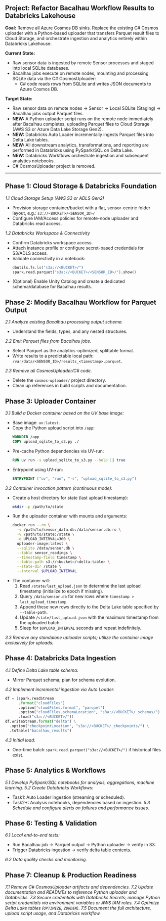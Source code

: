 ## Project: Refactor Bacalhau Workflow Results to Databricks Lakehouse

**Goal:** Remove all Azure Cosmos DB sinks. Replace the existing C# Cosmos uploader with a Python-based uploader that transfers Parquet result files to Cloud Storage, and orchestrate ingestion and analytics entirely within Databricks Lakehouse.

**Current State:**
- Raw sensor data is ingested by remote Sensor processes and staged into local SQLite databases.
- Bacalhau jobs execute on remote nodes, mounting and processing SQLite data via the C# CosmosUploader:
  - C# code reads rows from SQLite and writes JSON documents to Azure Cosmos DB.

**Target State:**
- Raw sensor data on remote nodes → Sensor → Local SQLite (Staging) → Bacalhau jobs output Parquet files.
- **NEW:** A Python uploader script runs on the remote node immediately after Bacalhau completes, uploading Parquet files to Cloud Storage (AWS S3 or Azure Data Lake Storage Gen2).
- **NEW:** Databricks Auto Loader incrementally ingests Parquet files into Delta Lake tables.
- **NEW:** All downstream analytics, transformations, and reporting are performed in Databricks using PySpark/SQL on Delta Lake.
- **NEW:** Databricks Workflows orchestrate ingestion and subsequent analytics notebooks.
- C# CosmosUploader project is removed.

---

## Phase 1: Cloud Storage & Databricks Foundation

*1.1 Cloud Storage Setup (AWS S3 or ADLS Gen2)*
- Provision storage container/bucket with a flat, sensor-centric folder layout, e.g.:
  `s3://<BUCKET>/<SENSOR_ID>/`
- Configure IAM/Access policies for remote-node uploader and Databricks read access.

*1.2 Databricks Workspace & Connectivity*
- Confirm Databricks workspace access.
- Attach instance profile or configure secret-based credentials for S3/ADLS access.
- Validate connectivity in a notebook:
  ```python
  dbutils.fs.ls("s3a://<BUCKET>/")
  spark.read.parquet("s3a://<BUCKET>/<SENSOR_ID>/").show()
  ```
- (Optional) Enable Unity Catalog and create a dedicated schema/database for Bacalhau results.

## Phase 2: Modify Bacalhau Workflow for Parquet Output

*2.1 Analyze existing Bacalhau processing output schema.*
- Understand the fields, types, and any nested structures.

*2.2 Emit Parquet files from Bacalhau jobs.*
- Select Parquet as the analytics-optimized, splittable format.
- Write results to a predictable local path:
  `/var/data/<SENSOR_ID>/results_<timestamp>.parquet`.

*2.3 Remove all CosmosUploader/C# code.*
- Delete the `cosmos-uploader/` project directory.
- Clean up references in build scripts and documentation.

## Phase 3: Uploader Container

*3.1 Build a Docker container based on the UV base image:*
  - Base image: `uv:latest`.
  - Copy the Python upload script into `/app`:
    ```Dockerfile
    WORKDIR /app
    COPY upload_sqlite_to_s3.py ./
    ```
  - Pre-cache Python dependencies via UV-run:
    ```Dockerfile
    RUN uv run -s upload_sqlite_to_s3.py --help || true
    ```
  - Entrypoint using UV-run:
    ```Dockerfile
    ENTRYPOINT ["uv", "run", "-s", "upload_sqlite_to_s3.py"]
    ```

*3.2 Container invocation pattern (continuous mode):*
  - Create a host directory for state (last upload timestamp):
    ```bash
    mkdir -p /path/to/state
    ```
  - Run the uploader container with mounts and arguments:
    ```bash
    docker run --rm \
      -v /path/to/sensor_data.db:/data/sensor.db:ro \
      -v /path/to/state:/state \
      -e UPLOAD_INTERVAL=300 \
      uploader-image:latest \
      --sqlite /data/sensor.db \
      --table sensor_readings \
      --timestamp-field timestamp \
      --table-path s3://<bucket>/<delta-table> \
      --state-dir /state \
      --interval $UPLOAD_INTERVAL
    ```
  - The container will:
    1. Read `/state/last_upload.json` to determine the last upload timestamp (initialize to epoch if missing).
    2. Query `/data/sensor.db` for new rows where `timestamp > last_upload_timestamp`.
    3. Append these new rows directly to the Delta Lake table specified by `--table-path`.
    4. Update `/state/last_upload.json` with the maximum timestamp from the uploaded batch.
    5. Sleep for `$UPLOAD_INTERVAL` seconds and repeat indefinitely.

*3.3 Remove any standalone uploader scripts; utilize the container image exclusively for uploads.*

## Phase 4: Databricks Data Ingestion

*4.1 Define Delta Lake table schema:*
- Mirror Parquet schema; plan for schema evolution.

*4.2 Implement incremental ingestion via Auto Loader:*
```python
df = (spark.readStream
      .format("cloudFiles")
      .option("cloudFiles.format", "parquet")
      .option("cloudFiles.schemaLocation", "s3a://<BUCKET>/_schemas/")
      .load("s3a://<BUCKET>/"))
df.writeStream.format("delta") \
  .option("checkpointLocation", "s3a://<BUCKET>/_checkpoints/") \
  .toTable("bacalhau_results")
```

*4.3 Initial load:*
- One-time batch `spark.read.parquet("s3a://<BUCKET>/")` if historical files exist.

## Phase 5: Analytics & Workflows

*5.1 Develop PySpark/SQL notebooks for analysis, aggregations, machine learning.*
*5.2 Create Databricks Workflows:*
- Task1: Auto Loader ingestion (streaming or scheduled).
- Task2+: Analysis notebooks, dependencies based on ingestion.
*5.3 Schedule and configure alerts on failures and performance issues.*

## Phase 6: Testing & Validation

*6.1 Local end-to-end tests:*
- Run Bacalhau job → Parquet output → Python uploader → verify in S3.
- Trigger Databricks ingestion → verify delta table contents.

*6.2 Data quality checks and monitoring.*

## Phase 7: Cleanup & Production Readiness

*7.1 Remove C# CosmosUploader artifacts and dependencies.*
*7.2 Update documentation and READMEs to reference Python uploader and Databricks.*
*7.3 Secure credentials with Databricks Secrets; manage Python script credentials via environment variables or AWS IAM roles.*
*7.4 Optimize Delta Lake tables (`OPTIMIZE`, `ZORDER`).*
*7.5 Document the full architecture, upload script usage, and Databricks workflow.*
